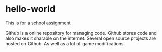 # hello-world
This is for a school assignment

Github is a online repository for managing code. Github stores code and also makes it sharable on the internet. Several open source projects are hosted on Github. As well as a lot of game modifications.
